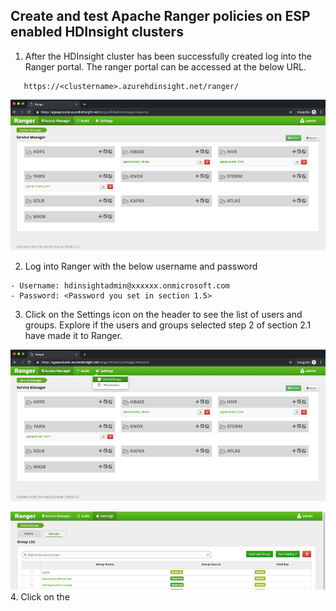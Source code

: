 ## Create and test Apache Ranger policies on ESP enabled HDInsight clusters

1. After the HDInsight cluster has been successfully created log into the Ranger portal. The ranger portal can be accessed at the below URL. 

````
   https://<clustername>.azurehdinsight.net/ranger/
````

![Ranger1](https://github.com/arnabganguly/HDInsightESPLab/blob/master/images/Picture36.png)

 2. Log into Ranger with the below username and password 
 ````    
 - Username: hdinsightadmin@xxxxxx.onmicrosoft.com
 - Password: <Password you set in section 1.5>
````
 
  3. Click on the Settings icon on the header to see the list of users and groups. Explore if the users and  groups selected step 2 of section 2.1 have made it to Ranger.

![Ranger2](https://github.com/arnabganguly/HDInsightESPLab/blob/master/images/Picture37.png) 


![Ranger2](https://github.com/arnabganguly/HDInsightESPLab/blob/master/images/Picture38.png)
4. Click on the 
<!--stackedit_data:
eyJoaXN0b3J5IjpbLTU0NTMyMTUwNiwxNTI2OTE4OTM3LDEwOT
U5MDMwMTAsLTIwODg3NDY2MTJdfQ==
-->